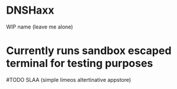 # DNSHaxx
WIP name (leave me alone)
# Currently runs sandbox escaped terminal for testing purposes
#TODO
SLAA (simple limeos altertinative appstore)
